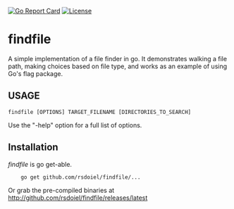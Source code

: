 
[![Go Report Card](http://goreportcard.com/badge/rsdoiel/findfile)](http://goreportcard.com/report/rsdoiel/findfile)
[![License](https://img.shields.io/badge/License-BSD%203--Clause-blue.svg)](https://opensource.org/licenses/BSD-3-Clause)


# findfile

A simple implementation of a file finder in go. It demonstrates walking a file path, making choices based on file type, and works as an example of using Go's flag package.


## USAGE 

	findfile [OPTIONS] TARGET_FILENAME [DIRECTORIES_TO_SEARCH]

Use the "-help" option for a full list of options.


## Installation

_findfile_ is go get-able.

```
    go get github.com/rsdoiel/findfile/...
```

Or grab the pre-compiled binaries at http://github.com/rsdoiel/findfile/releases/latest
